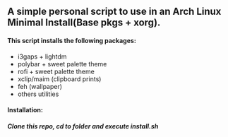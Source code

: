 ## A simple personal script to use in an Arch Linux Minimal Install(Base pkgs + xorg).

#### This script installs the following packages:
- i3gaps + lightdm
- polybar + sweet palette theme
- rofi + sweet palette theme
- xclip/maim (clipboard prints)
- feh (wallpaper)
- others utilities

#### Installation:
##### Clone this repo, cd to folder and execute install.sh
 

